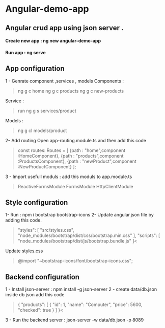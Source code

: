 # Angular-demo-app

## Angular crud app using json server .

#### Create new app : ng new angular-demo-app
#### Run app : ng serve

## App configuration 
1 - Genrate component ,services , models
Components :
>ng g c home
>ng g c products
>ng g c new-products

Service : 
> run ng g s services/product 

Models :
> ng g cl  models/product

2- Add routing 
Open app-routing.module.ts and then add this code 
>const routes: Routes = [
  {path : "home",component :HomeComponent},
  {path : "products",component :ProductsComponent},
  {path : "newProduct",component :NewProductComponent}
];

3 - Import usefull moduls :
add this moduls to app.module.ts
>ReactiveFormsModule 
FormsModule 
HttpClientModule 


## Style configuration 
1-  Run : npm i bootstrap bootstrap-icons 
2-  Update angular.json file by adding this code.
> "styles": [
  "src/styles.css",
  "node_modules/bootstrap/dist/css/bootstrap.min.css"
],
"scripts": [
  "node_modules/bootstrap/dist/js/bootstrap.bundle.js"
]<

Update styles.css 
>@import "~bootstrap-icons/font/bootstrap-icons.css";

## Backend configuration 
1 - Install json-server  : npm install -g json-server
2 - create data/db.json 
inside db.json add this code 
> {
  "products": [
    {
      "id": 1,
      "name": "Computer",
      "price": 5600,
      "checked": true
    }
  ]
}<

3 - Run the backend server  : json-server -w data/db.json -p 8089
